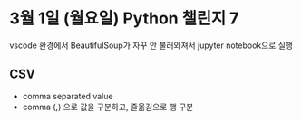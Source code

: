 # 3월 1일 (월요일) Python 챌린지 7
vscode 환경에서 BeautifulSoup가 자꾸 안 불러와져서 jupyter notebook으로 실행
   
## CSV
- comma separated value
- comma (,) 으로 값을 구분하고, 줄옮김으로 행 구분
